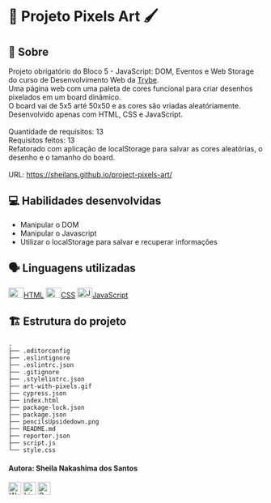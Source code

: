 # :art: Projeto Pixels Art :paintbrush:

## :page_facing_up: Sobre

Projeto obrigatório do Bloco 5 - JavaScript: DOM, Eventos e Web Storage do curso de Desenvolvimento Web da [Trybe](https://www.betrybe.com).<br>
Uma página web com uma paleta de cores funcional para criar desenhos pixelados em um board dinâmico.<br>
O board vai de 5x5 arté 50x50 e as cores são vriadas aleatóriamente.<br>
Desenvolvido apenas com HTML, CSS e JavaScript.<br><br>
Quantidade de requisitos: 13<br>
Requisitos feitos: 13<br>
Refatorado com aplicação de localStorage para salvar as cores aleatórias, o desenho e o tamanho do board.<br><br>
URL: https://sheilans.github.io/project-pixels-art/

## :computer: Habilidades desenvolvidas

- Manipular o DOM
- Manipular o Javascript
- Utilizar o localStorage para salvar e recuperar informações

## :speaking_head: Linguagens utilizadas
<div align="left">
  <a href="https://developer.mozilla.org/en-US/docs/Web/HTML" display="block" title="HTML5"><img alt="HTML5 icon" height="20px" width="30px" src="https://cdn.jsdelivr.net/gh/devicons/devicon/icons/html5/html5-original.svg" />HTML</a>
  <a href="https://developer.ozilla.org/pt-BR/docs/Web/CSS" title="CSS3"><img alt="CSS3 icon" height="20px" width="30px" src="https://cdn.jsdelivr.net/gh/devicons/devicon/icons/css3/css3-original.svg" />CSS</a>
  <a href="https://developer.mozilla.org/pt-BR/docs/Web/JavaScript" title="JavaScript"><img alt="JavaScript icon" height="20px" width="30px" src="https://cdn.jsdelivr.net/gh/devicons/devicon/icons/javascript/javascript-original.svg" />JavaScript</a>
</div>

## :building_construction: Estrutura do projeto
```
.
├── .editorconfig
├── .eslintignore
├── .eslintrc.json
├── .gitignore
├── .stylelintrc.json
├── art-with-pixels.gif
├── cypress.json
├── index.html
├── package-lock.json
├── package.json
├── pencilsUpsidedown.png
├── README.md
├── reporter.json
├── script.js
└── style.css
```

 #### Autora: Sheila Nakashima dos Santos
<a href="https://wa.me/+5511995985416?text=Sheila%20Dev" target="_blank" rel="external"><img src="https://img.shields.io/badge/WhatsApp-25D366?style=for-the-badge&logo=whatsapp&logoColor=white" alt="WhatsApp" height="25px" /></a>
<a href="https://www.linkedin.com/in/sheila-nakashima-dos-santos/" target="_blank" rel="external"><img src="https://img.shields.io/badge/LinkedIn-0077B5?style=for-the-badge&logo=linkedin&logoColor=white" alt="LinkedIn" height="25px"></a>
<a href="mailto:shei.nsantos@gmail.com" target="_blank" rel="external"><img src="https://img.shields.io/badge/Gmail-D14836?style=for-the-badge&logo=gmail&logoColor=white" alt="Gmail" height="25px"></a>
